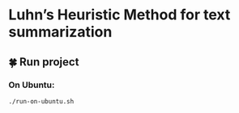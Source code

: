 # Luhn’s Heuristic Method for text summarization

## :four_leaf_clover: Run project
### On Ubuntu:
`./run-on-ubuntu.sh`
